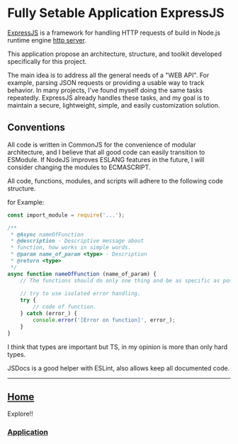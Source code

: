 # Fully Setable Application ExpressJS

[ExpressJS](https://expressjs.com) is a framework for handling HTTP requests of build in Node.js runtime engine [http server](https://nodejs.org/api/http.html#http).

This application propose an architecture, structure, and toolkit developed specifically for this project.

The main idea is to address all the general needs of a "WEB API". For example, parsing JSON requests or providing a usable way to track behavior. In many projects, I've found myself doing the same tasks repeatedly. ExpressJS already handles these tasks, and my goal is to maintain a secure, lightweight, simple, and easily customization solution.

## Conventions

All code is written in CommonJS for the convenience of modular architecture, and I believe that all good code can easily transition to ESModule. If NodeJS improves ESLANG features in the future, I will consider changing the modules to ECMASCRIPT.

All code, functions, modules, and scripts will adhere to the following code structure.

for Example:

```JavaScript
const import_module = require('...');

/**
 * @Async nameOfFunction
 * @description - Descriptive message about
 * function, how works in simple words.
 * @param name_of_param <type> - Description
 * @return <type>
 */
async function nameOfFunction (name_of_param) {
    // The functions should do only one thing and be as specific as possible.
    
    // try to use isolated error handling.
    try {
        // code of function.
    } catch (error_) {
        console.error('[Error on function]', error_);
    }
}
```

I think that types are important but TS, in my opinion is more than only hard
types.

JSDocs is a good helper with ESLint, also allows keep all documented code.

---

## [Home](../)
Explore!!
### [Application](./application/README.md)

